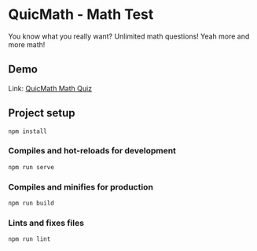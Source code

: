 # QuicMath - Math Test
You know what you really want? Unlimited math questions! Yeah more and more math!

## Demo
Link: [QuicMath Math Quiz](https://geongeorge.github.io/QuicMath-Math-Quiz/)

## Project setup
```
npm install
```

### Compiles and hot-reloads for development
```
npm run serve
```

### Compiles and minifies for production
```
npm run build
```

### Lints and fixes files
```
npm run lint
```
